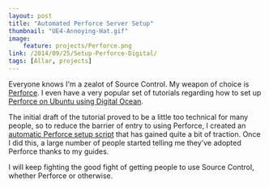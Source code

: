 ```yaml
---
layout: post
title: "Automated Perforce Server Setup"
thumbnail: "UE4-Annoying-Hat.gif"
image:
    feature: projects/Perforce.png
link: /2014/09/25/Setup-Perforce-Digital/
tags: [Allar, projects]
---
```


Everyone knows I'm a zealot of Source Control. My weapon of choice is [Perforce](https://www.perforce.com/). I even have a very popular set of tutorials regarding how to set up [Perforce on Ubuntu using Digital Ocean](/2014/09/25/Setup-Perforce-Digital/).

The initial draft of the tutorial proved to be a little too technical for many people, so to reduce the barrier of entry to using Perforce, I created an [automatic Perforce setup script](https://github.com/Allar/linux-perforce-installer) that has gained quite a bit of traction. Once I did this, a large number of people started telling me they've adopted Perforce thanks to my guides.

I will keep fighting the good fight of getting people to use Source Control, whether Perforce or otherwise.